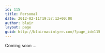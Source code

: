 ```yaml
---
id: 115
title: Personal
date: 2012-02-11T19:57:12+00:00
author: blair
layout: page
guid: http://blairmacintyre.com/?page_id=115
---
```

Coming soon &#8230;